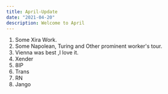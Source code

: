 ```yaml
---
title: April-Update
date: "2021-04-20"
description: Welcome to April
--- 
```


1. Some Xira Work.
2. Some Napolean, Turing and Other prominent worker's tour.
3. Vienna was best ,I love it.
4. Xender
5. 8IP
6. Trans
7. RN
8. Jango





